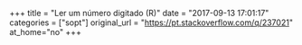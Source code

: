 +++
title = "Ler um número digitado (R)"
date = "2017-09-13 17:01:17"
categories = ["sopt"]
original_url = "https://pt.stackoverflow.com/q/237021"
at_home="no"
+++

